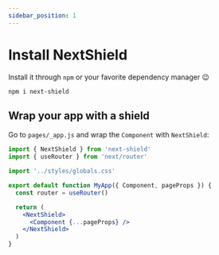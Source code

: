 ```yaml
---
sidebar_position: 1
---
```


# Install NextShield

Install it through `npm` or your favorite dependency manager 😉

```shell
npm i next-shield
```

## Wrap your app with a shield

Go to `pages/_app.js` and wrap the `Component` with `NextShield`:

```jsx title="pages/_app.js"
import { NextShield } from 'next-shield'
import { useRouter } from 'next/router'

import '../styles/globals.css'

export default function MyApp({ Component, pageProps }) {
  const router = useRouter()

  return (
    <NextShield>
      <Component {...pageProps} />
    </NextShield>
  )
}
```
